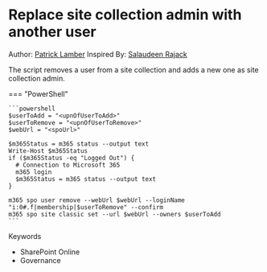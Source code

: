 # Replace site collection admin with another user

Author: [Patrick Lamber](https://www.nubo.eu/Replace-Site-Collection-Admin-Using-CLI/)
Inspired By: [Salaudeen Rajack](https://www.sharepointdiary.com/2015/08/sharepoint-online-add-site-collection-administrator-using-powershell.html)

The script removes a user from a site collection and adds a new one as site collection admin.

=== "PowerShell"

    ```powershell
    $userToAdd = "<upnOfUserToAdd>"
    $userToRemove = "<upnOfUserToRemove>"
    $webUrl = "<spoUrl>"

    $m365Status = m365 status --output text
    Write-Host $m365Status
    if ($m365Status -eq "Logged Out") {
      # Connection to Microsoft 365
      m365 login
      $m365Status = m365 status --output text
    }

    m365 spo user remove --webUrl $webUrl --loginName "i:0#.f|membership|$userToRemove" --confirm
    m365 spo site classic set --url $webUrl --owners $userToAdd
    ```

Keywords

- SharePoint Online
- Governance
